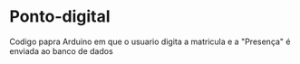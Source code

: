 # Ponto-digital
Codigo papra Arduino em que o usuario digita a matricula e a "Presença" é enviada ao banco de dados
